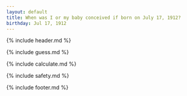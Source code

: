 ```yaml
---
layout: default
title: When was I or my baby conceived if born on July 17, 1912?
birthday: Jul 17, 1912
---
```


{% include header.md %}

{% include guess.md %}

{% include calculate.md %}

{% include safety.md %}

{% include footer.md %}



